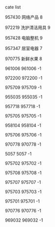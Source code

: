cate list

957430 网络产品 8

972219 洗护清洁用具 9

957428 电脑整机 9

957347 居室电器 7

970775 新鲜水果 8

961006 961006 -1

972200 972200 -1

975709 975709 -1

955035 955035 -1

957718 957718 -1

975705 975705 -1

958104 958104 -1

975706 975706 -1

970778 970778 -1

5057 5057 -1

975702 975702 -1

975708 975708 -1

975707 975707 -1

975703 975703 -1

975701 975701 -1

970776 970776 -1

969032 969032 -1

